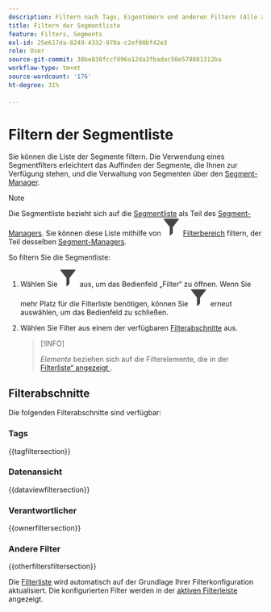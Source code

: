 ```yaml
---
description: Filtern nach Tags, Eigentümern und anderen Filtern (Alle anzeigen, Meine, Für mich freigegeben, Favoriten und Genehmigt).
title: Filtern der Segmentliste
feature: Filters, Segments
exl-id: 25e617da-8249-4332-970a-c2ef00bf42e3
role: User
source-git-commit: 38be838fccf896a12da3fbadac50e578081312ba
workflow-type: tm+mt
source-wordcount: '176'
ht-degree: 31%

---
```


# Filtern der Segmentliste

Sie können die Liste der Segmente filtern. Die Verwendung eines Segmentfilters erleichtert das Auffinden der Segmente, die Ihnen zur Verfügung stehen, und die Verwaltung von Segmenten über den [Segment-Manager](seg-manage.md).

>[!NOTE]
>
>Die Segmentliste bezieht sich auf die [Segmentliste](seg-manage.md#filters-list) als Teil des [Segment-Managers](seg-manage.md). Sie können diese Liste mithilfe von ![Filter](/help/assets/icons/Filter.svg) [Filterbereich](seg-manage.md#filter-panel) filtern, der Teil desselben [Segment-Managers](seg-manage.md).
>


So filtern Sie die Segmentliste:

1. Wählen Sie ![Filter](/help/assets/icons/Filter.svg) aus, um das Bedienfeld „Filter“ zu öffnen. Wenn Sie mehr Platz für die Filterliste benötigen, können Sie ![Filter](/help/assets/icons/Filter.svg) erneut auswählen, um das Bedienfeld zu schließen.
1. Wählen Sie Filter aus einem der verfügbaren [Filterabschnitte](#filter-sections) aus.

   >[!INFO]
   >
   >*Elemente* beziehen sich auf die Filterelemente, die in der [Filterliste“ angezeigt ](seg-manage.md#segment-list).
   > 

## Filterabschnitte

Die folgenden Filterabschnitte sind verfügbar:

### Tags

{{tagfiltersection}}

### Datenansicht

{{dataviewfiltersection}}

### Verantwortlicher

{{ownerfiltersection}}


### Andere Filter

{{otherfiltersfiltersection}}


Die [Filterliste](seg-manage.md#segment-list) wird automatisch auf der Grundlage Ihrer Filterkonfiguration aktualisiert. Die konfigurierten Filter werden in der [aktiven Filterleiste](seg-manage.md#active-filter-bar) angezeigt.

